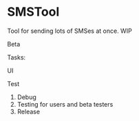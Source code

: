 # SMSTool
Tool for sending lots of SMSes at once. WIP

Beta

Tasks: <p/>
UI <p/>
Test <p/>

1. Debug
2. Testing for users and beta testers
2. Release 

